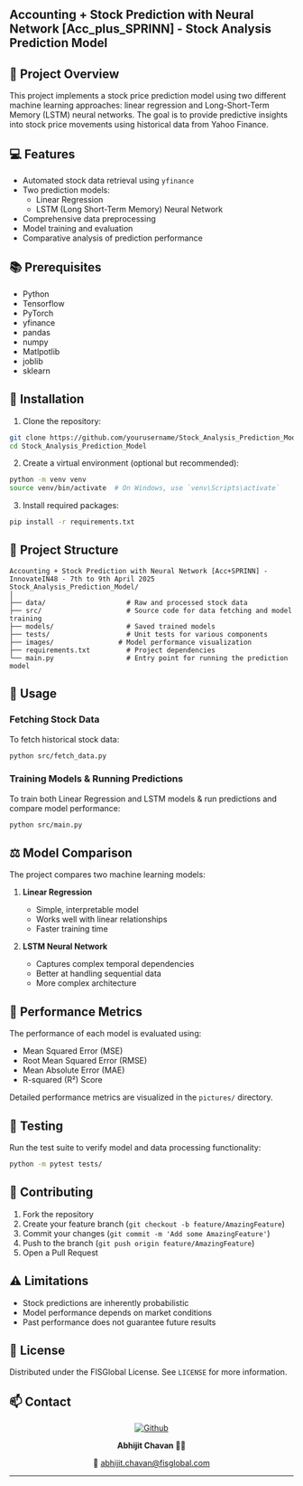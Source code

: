 ## Accounting + Stock Prediction with Neural Network [Acc_plus_SPRINN] - Stock Analysis Prediction Model

## 🎯 Project Overview

This project implements a stock price prediction model using two different machine learning approaches: linear regression and Long-Short-Term Memory (LSTM) neural networks. The goal is to provide predictive insights into stock price movements using historical data from Yahoo Finance.


## 💻 Features

- Automated stock data retrieval using `yfinance`
- Two prediction models:
  - Linear Regression
  - LSTM (Long Short-Term Memory) Neural Network
- Comprehensive data preprocessing
- Model training and evaluation
- Comparative analysis of prediction performance

## 📚 Prerequisites

- Python
- Tensorflow
- PyTorch
- yfinance
- pandas
- numpy
- Matlpotlib
- joblib
- sklearn

## 🚀 Installation

1. Clone the repository:
```bash
git clone https://github.com/yourusername/Stock_Analysis_Prediction_Model.git
cd Stock_Analysis_Prediction_Model
```

2. Create a virtual environment (optional but recommended):
```bash
python -m venv venv
source venv/bin/activate  # On Windows, use `venv\Scripts\activate`
```

3. Install required packages:
```bash
pip install -r requirements.txt
```

## 📂 Project Structure

```
Accounting + Stock Prediction with Neural Network [Acc+SPRINN] - InnovateIN48 - 7th to 9th April 2025
Stock_Analysis_Prediction_Model/
│
├── data/                    # Raw and processed stock data
├── src/                     # Source code for data fetching and model training
├── models/                  # Saved trained models
├── tests/                   # Unit tests for various components
├── images/                # Model performance visualization
├── requirements.txt         # Project dependencies
└── main.py                  # Entry point for running the prediction model
```


## 🔧 Usage

### Fetching Stock Data

To fetch historical stock data:
```bash
python src/fetch_data.py
```

### Training Models & Running Predictions

To train both Linear Regression and LSTM models & run predictions and compare model performance:
```bash
python src/main.py
```

## ⚖️ Model Comparison

The project compares two machine learning models:

1. **Linear Regression**
   - Simple, interpretable model
   - Works well with linear relationships
   - Faster training time

2. **LSTM Neural Network**
   - Captures complex temporal dependencies
   - Better at handling sequential data
   - More complex architecture

## 📏 Performance Metrics

The performance of each model is evaluated using:
- Mean Squared Error (MSE)
- Root Mean Squared Error (RMSE)
- Mean Absolute Error (MAE)
- R-squared (R²) Score

Detailed performance metrics are visualized in the `pictures/` directory.

## 🧪 Testing

Run the test suite to verify model and data processing functionality:
```bash
python -m pytest tests/
```

## 🤝 Contributing

1. Fork the repository
2. Create your feature branch (`git checkout -b feature/AmazingFeature`)
3. Commit your changes (`git commit -m 'Add some AmazingFeature'`)
4. Push to the branch (`git push origin feature/AmazingFeature`)
5. Open a Pull Request

## ⚠️ Limitations

- Stock predictions are inherently probabilistic
- Model performance depends on market conditions
- Past performance does not guarantee future results

## 📝 License

Distributed under the FISGlobal License. See `LICENSE` for more information.

## 📫 Contact

<div align="center">

[![Github](https://img.shields.io/badge/-Github-000?style=flat&logo=Github&logoColor=white)](https://github.com/AbhijitChavan05)

**Abhijit Chavan 🧑‍💻**  


📧 abhijit.chavan@fisglobal.com

</div>

---
